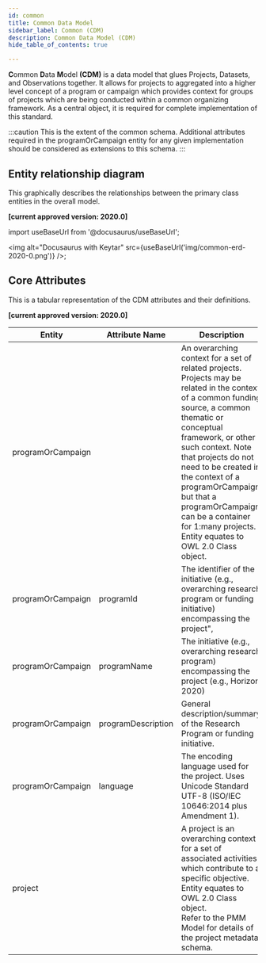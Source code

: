 ```yaml
---
id: common
title: Common Data Model
sidebar_label: Common (CDM)
description: Common Data Model (CDM)
hide_table_of_contents: true

---
```

**C**ommon **D**ata **M**odel **(CDM)** is a data model that glues Projects, Datasets, and Observations together. It allows for projects to aggregated into a higher level concept of a program or campaign which provides context for groups of projects which are being conducted within a common organizing framework. As a central object, it is required for complete implementation of this standard. 

:::caution
This is the extent of the common schema. Additional attributes required in the programOrCampaign entity for any given implementation should be considered as extensions to this schema.
:::

## Entity relationship diagram
This graphically describes the relationships between the primary class entities in the overall model.

**[current approved version: 2020.0]**

import useBaseUrl from '@docusaurus/useBaseUrl';

<img
  alt="Docusaurus with Keytar"
  src={useBaseUrl('img/common-erd-2020-0.png')}
/>;


## Core Attributes
This is a tabular representation of the CDM attributes and their definitions.

**[current approved version: 2020.0]**

<table className="table table-condensed">
<thead><tr><th title="Field #1">Entity</th>
<th title="Field #2">Attribute Name</th>
<th title="Field #3">Description</th>
<th title="Field #4">Data Type</th>
<th title="Field #5">Obligation</th>
<th title="Field #6">Multiplicity</th>
<th title="Field #7">Synonym term in other standards</th>
</tr></thead>
<tbody><tr>
<td>programOrCampaign</td>
<td> </td>
<td>An overarching context for a set of related projects. Projects may be related in the context of a common funding source, a common thematic or conceptual framework, or other such context. Note that projects do not need to be created in the context of a programOrCampaign, but that a programOrCampaign can be a container for 1:many projects. Entity equates to OWL 2.0 Class object.</td>
<td> </td>
<td>Optional</td>
<td>0:1</td>
<td> </td>
</tr>
<tr>
<td>programOrCampaign</td>
<td>programId</td>
<td>The identifier of the initiative (e.g., overarching research program or funding initiative) encompassing the project&quot;,</td>
<td>text</td>
<td>Mandatory</td>
<td>1:1</td>
<td> </td>
</tr>
<tr>
<td>programOrCampaign</td>
<td>programName</td>
<td>The initiative (e.g., overarching research program) encompassing the project (e.g., Horizon 2020)</td>
<td>text</td>
<td>Mandatory</td>
<td>1:1</td>
<td> </td>
</tr>
<tr>
<td>programOrCampaign</td>
<td>programDescription</td>
<td>General description/summary  of the Research Program or funding initiative.</td>
<td>text</td>
<td>Optional</td>
<td>0:1</td>
<td> </td>
</tr>
<tr>
<td>programOrCampaign</td>
<td>language</td>
<td>The encoding language used for the project. Uses Unicode Standard UTF-8 (ISO/IEC 10646:2014 plus Amendment 1).</td>
<td>vocabulary </td>
<td>Mandatory</td>
<td>1:1</td>
<td>dcterms:language<br/>MD_DataIdentification.characterSet</td>
</tr>
<tr>
<td>project</td>
<td> </td>
<td>A project is an overarching context for a set of associated activities which contribute to a specific objective. Entity equates to OWL 2.0 Class object.<br/>Refer to the PMM Model for details of the project metadata schema.</td>
<td> </td>
<td>Mandatory</td>
<td>1:n</td>
<td> </td>
</tr>
</tbody></table>
